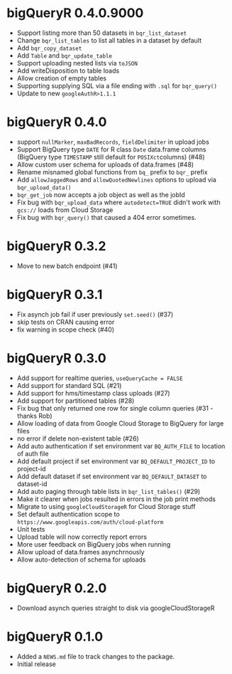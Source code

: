 # bigQueryR 0.4.0.9000

* Support listing more than 50 datasets in `bqr_list_dataset`
* Change `bqr_list_tables` to list all tables in a dataset by default
* Add `bqr_copy_dataset`
* Add `Table` and `bqr_update_table`
* Support uploading nested lists via `toJSON`
* Add writeDisposition to table loads
* Allow creation of empty tables
* Supporting supplying SQL via a file ending with `.sql` for `bqr_query()`
* Update to new `googleAuthR>1.1.1`

# bigQueryR 0.4.0

* support `nullMarker`, `maxBadRecords`, `fieldDelimiter` in upload jobs
* Support BigQuery type `DATE` for R class `Date` data.frame columns (BigQuery type `TIMESTAMP` still default for `POSIXct`columns) (#48)
* Allow custom user schema for uploads of data.frames (#48)
* Rename misnamed global functions from `bq_` prefix to `bqr_` prefix
* Add `allowJaggedRows` and `allowQuotedNewlines` options to upload via `bqr_upload_data()`
* `bqr_get_job` now accepts a job object as well as the jobId
* Fix bug with `bqr_upload_data` where `autodetect=TRUE` didn't work with `gcs://` loads from Cloud Storage
* Fix bug with `bqr_query()` that caused a 404 error sometimes. 

# bigQueryR 0.3.2

* Move to new batch endpoint (#41)


# bigQueryR 0.3.1

* Fix asynch job fail if user previously `set.seed()` (#37)
* skip tests on CRAN causing error
* fix warning in scope check (#40)

# bigQueryR 0.3.0

* Add support for realtime queries, `useQueryCache = FALSE`
* Add support for standard SQL (#21)
* Add support for hms/timestamp class uploads (#27)
* Add support for partitioned tables (#28)
* Fix bug that only returned one row for single column queries (#31 - thanks Rob)
* Allow loading of data from Google Cloud Storage to BigQuery for large files
* no error if delete non-existent table (#26)
* Add auto authentication if set environment var `BQ_AUTH_FILE` to location of auth file
* Add default project if set environment var `BQ_DEFAULT_PROJECT_ID` to project-id
* Add default dataset if set environment var `BQ_DEFAULT_DATASET` to dataset-id
* Add auto paging through table lists in `bqr_list_tables()` (#29)
* Make it clearer when jobs resulted in errors in the job print methods
* Migrate to using `googleCloudStorageR` for Cloud Storage stuff
* Set default authentication scope to `https://www.googleapis.com/auth/cloud-platform`
* Unit tests
* Upload table will now correctly report errors
* More user feedback on BigQuery jobs when running
* Allow upload of data.frames asynchrnously
* Allow auto-detection of schema for uploads

# bigQueryR 0.2.0

* Download asynch queries straight to disk via googleCloudStorageR

# bigQueryR 0.1.0 

* Added a `NEWS.md` file to track changes to the package.
* Initial release
